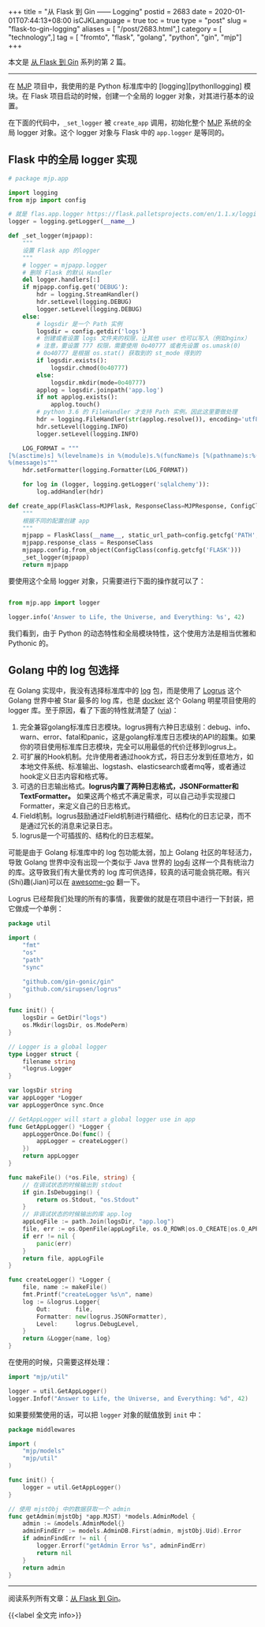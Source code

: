 +++
title = "从 Flask 到 Gin —— Logging"
postid = 2683
date = 2020-01-01T07:44:13+08:00
isCJKLanguage = true
toc = true
type = "post"
slug = "flask-to-gin-logging"
aliases = [ "/post/2683.html",]
category = [ "technology",]
tag = [ "fromto", "flask", "golang", "python", "gin", "mjp"]
+++

本文是 [从 Flask 到 Gin](/post/flask-to-gin-index/) 系列的第 2 篇。

----

在 [MJP](/tag/mjp/) 项目中，我使用的是 Python 标准库中的 [logging][pythonllogging] 模块。在 Flask 项目启动的时候，创建一个全局的 logger 对象，对其进行基本的设置。 <!--more-->

在下面的代码中，`_set_logger` 被 `create_app` 调用，初始化整个 [MJP](/tag/mjp/) 系统的全局 logger 对象。这个 logger 对象与 Flask 中的 `app.logger` 是等同的。

## Flask 中的全局 logger 实现

``` python
# package mjp.app

import logging
from mjp import config

# 就是 flas.app.logger https://flask.palletsprojects.com/en/1.1.x/logging/，放在这里不必引用 current_app
logger = logging.getLogger(__name__)

def _set_logger(mjpapp):
    """
    设置 Flask app 的logger
    """
    # logger = mjpapp.logger
    # 删除 Flask 的默认 Handler
    del logger.handlers[:]
    if mjpapp.config.get('DEBUG'):
        hdr = logging.StreamHandler()
        hdr.setLevel(logging.DEBUG)
        logger.setLevel(logging.DEBUG)
    else:
        # logsdir 是一个 Path 实例
        logsdir = config.getdir('logs')
        # 创建或者设置 logs 文件夹的权限，让其他 user 也可以写入（例如nginx）
        # 注意，要设置 777 权限，需要使用 0o40777 或者先设置 os.umask(0)
        # 0o40777 是根据 os.stat() 获取到的 st_mode 得到的
        if logsdir.exists():
            logsdir.chmod(0o40777)
        else:
            logsdir.mkdir(mode=0o40777)
        applog = logsdir.joinpath('app.log')
        if not applog.exists():
            applog.touch()
        # python 3.6 的 FileHandler 才支持 Path 实例。因此这里要做处理
        hdr = logging.FileHandler(str(applog.resolve()), encoding='utf8')
        hdr.setLevel(logging.INFO)
        logger.setLevel(logging.INFO)

    LOG_FORMAT = """
[%(asctime)s] %(levelname)s in %(module)s.%(funcName)s [%(pathname)s:%(lineno)d]:
%(message)s"""
    hdr.setFormatter(logging.Formatter(LOG_FORMAT))

    for log in (logger, logging.getLogger('sqlalchemy')):
        log.addHandler(hdr)

def create_app(FlaskClass=MJPFlask, ResponseClass=MJPResponse, ConfigClass=FlaskConfig):
    """
    根据不同的配置创建 app
    """
    mjpapp = FlaskClass(__name__, static_url_path=config.getcfg('PATH', 'STATIC_URL_PATH'))
    mjpapp.response_class = ResponseClass
    mjpapp.config.from_object(ConfigClass(config.getcfg('FLASK')))
    _set_logger(mjpapp)
    return mjpapp
```

要使用这个全局 logger 对象，只需要进行下面的操作就可以了：

``` python

from mjp.app import logger

logger.info('Answer to Life, the Universe, and Everything: %s', 42)
```

我们看到，由于 Python 的动态特性和全局模块特性，这个使用方法是相当优雅和 Pythonic 的。

## Golang 中的 log 包选择

在 Golang 实现中，我没有选择标准库中的 [log][pkglog] 包，而是使用了 [Logrus][logrus] 这个 Golang 世界中被 Star 最多的 log 库，也是 [docker][docker] 这个 Golang 明星项目使用的 logger 库。至于原因，看了下面的特性就清楚了 ([via][golanglog])：

1. 完全兼容golang标准库日志模块。logrus拥有六种日志级别：debug、info、warn、error、fatal和panic，这是golang标准库日志模块的API的超集。如果你的项目使用标准库日志模块，完全可以用最低的代价迁移到logrus上。
2. 可扩展的Hook机制。允许使用者通过hook方式，将日志分发到任意地方，如本地文件系统、标准输出、logstash、elasticsearch或者mq等，或者通过hook定义日志内容和格式等。
3. 可选的日志输出格式。**logrus内置了两种日志格式，JSONFormatter和TextFormatter。** 如果这两个格式不满足需求，可以自己动手实现接口Formatter，来定义自己的日志格式。
4. Field机制。logrus鼓励通过Field机制进行精细化、结构化的日志记录，而不是通过冗长的消息来记录日志。
5. logrus是一个可插拔的、结构化的日志框架。

可能是由于 Golang 标准库中的 log 包功能太弱，加上 Golang 社区的年轻活力，导致 Golang 世界中没有出现一个类似于 Java 世界的 [log4j][log4j] 这样一个具有统治力的库。这导致我们有大量优秀的 log 库可供选择，较真的话可能会挑花眼。有兴(Shi)趣(Jian)可以在 [awesome-go][awesomelogging] 翻一下。

Logrus 已经帮我们处理的所有的事情，我要做的就是在项目中进行一下封装，把它做成一个单例：

``` go
package util

import (
	"fmt"
	"os"
	"path"
	"sync"

	"github.com/gin-gonic/gin"
	"github.com/sirupsen/logrus"
)

func init() {
	logsDir = GetDir("logs")
	os.Mkdir(logsDir, os.ModePerm)
}

// Logger is a global logger
type Logger struct {
	filename string
	*logrus.Logger
}

var logsDir string
var appLogger *Logger
var appLoggerOnce sync.Once

// GetAppLogger will start a global logger use in app
func GetAppLogger() *Logger {
	appLoggerOnce.Do(func() {
		appLogger = createLogger()
	})
	return appLogger
}

func makeFile() (*os.File, string) {
    // 在调试状态的时候输出到 stdout
	if gin.IsDebugging() {
		return os.Stdout, "os.Stdout"
    }
    // 非调试状态的时候输出的库 app.log
	appLogFile := path.Join(logsDir, "app.log")
	file, err := os.OpenFile(appLogFile, os.O_RDWR|os.O_CREATE|os.O_APPEND, 0666)
	if err != nil {
		panic(err)
	}
	return file, appLogFile
}

func createLogger() *Logger {
	file, name := makeFile()
	fmt.Printf("createLogger %s\n", name)
	log := &logrus.Logger{
		Out:       file,
		Formatter: new(logrus.JSONFormatter),
		Level:     logrus.DebugLevel,
	}
	return &Logger{name, log}
}
```

在使用的时候，只需要这样处理：

``` go
import "mjp/util"

logger = util.GetAppLogger()
logger.Infof("Answer to Life, the Universe, and Everything: %d", 42)
```

如果要频繁使用的话，可以把 `logger` 对象的赋值放到 `init` 中：

``` go
package middlewares

import (
    "mjp/models"
	"mjp/util"
)

func init() {
	logger = util.GetAppLogger()
}

// 使用 mjstObj 中的数据获取一个 admin
func getAdmin(mjstObj *app.MJST) *models.AdminModel {
	admin := &models.AdminModel{}
	adminFindErr := models.AdminDB.First(admin, mjstObj.Uid).Error
	if adminFindErr != nil {
		logger.Errorf("getAdmin Error %s", adminFindErr)
		return nil
	}
	return admin
}
```

----

阅读系列所有文章：[从 Flask 到 Gin](/post/flask-to-gin-index/)。

{{<label 全文完 info>}}


[pythonlogging]: https://docs.python.org/zh-cn/3/library/logging.html
[pkglog]: https://golang.org/pkg/log/
[logrus]: https://github.com/sirupsen/logrus
[docker]: https://www.docker.com/
[golanglog]: https://www.kancloud.cn/liupengjie/go/1010324
[awesomelogging]: https://github.com/avelino/awesome-go#logging
[log4j]: https://logging.apache.org/log4j/